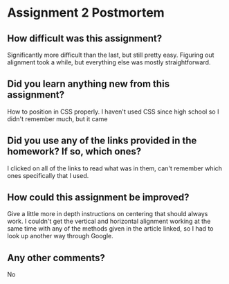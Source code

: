 # Assignment 2 Postmortem

## How difficult was this assignment?
Significantly more difficult than the last, but still pretty easy. Figuring out alignment took a while, but everything else was mostly straightforward.


## Did you learn anything new from this assignment?
How to position in CSS properly. I haven't used CSS since high school so I didn't remember much, but it came 


## Did you use any of the links provided in the homework? If so, which ones?
I clicked on all of the links to read what was in them, can't remember which ones specifically that I used.


## How could this assignment be improved?
Give a little more in depth instructions on centering that should always work. I couldn't get the vertical and horizontal alignment working at the same time with any of the methods given in the article linked, so I had to look up another way through Google.


## Any other comments?
No